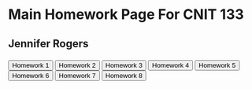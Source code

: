 <html lang="en">
<head>
    <meta charset="UTF-8">
    <title>CNIT 133</title>
    <link rel="stylesheet" href="style.css">
</head>
<body>
    <div id="about-me">
        <h1 id="title">Main Homework Page For CNIT 133</h1>
        <h2> <p> Jennifer Rogers</p> </h2>
        <!-- You can include more content about yourself here -->
    </div>
<div id="button-container"><!-- Insert buttons here, each linking to a different homework part -->
        <button onclick="location.href='homework1.html'">Homework 1</button>
        <button onclick="location.href='homework2.html'">Homework 2</button>
        <button onclick="location.href='homework3.html'">Homework 3</button>
        <button onclick="location.href='homework4.html'">Homework 4</button>
        <button onclick="location.href='homework5.html'">Homework 5</button>
        <button onclick="location.href='homework6.html'">Homework 6</button>
        <button onclick="location.href='homework7.html'">Homework 7</button>
        <button onclick="location.href='homework8.html'">Homework 8</button>
        <!-- Add more buttons as needed -->
    </div>
</body>
</html>

